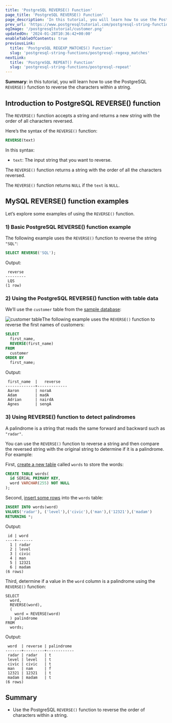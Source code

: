 ```yaml
---
title: 'PostgreSQL REVERSE() Function'
page_title: 'PostgreSQL REVERSE() Function'
page_description: 'In this tutorial, you will learn how to use the PostgreSQL REVERSE() function to reverse the characters within a string.'
prev_url: 'https://www.postgresqltutorial.com/postgresql-string-functions/postgresql-reverse/'
ogImage: '/postgresqltutorial/customer.png'
updatedOn: '2024-01-28T10:36:42+00:00'
enableTableOfContents: true
previousLink:
  title: 'PostgreSQL REGEXP_MATCHES() Function'
  slug: 'postgresql-string-functions/postgresql-regexp_matches'
nextLink:
  title: 'PostgreSQL REPEAT() Function'
  slug: 'postgresql-string-functions/postgresql-repeat'
---
```


**Summary**: in this tutorial, you will learn how to use the PostgreSQL `REVERSE()` function to reverse the characters within a string.

## Introduction to PostgreSQL REVERSE() function

The `REVERSE()` function accepts a string and returns a new string with the order of all characters reversed.

Here’s the syntax of the `REVERSE()` function:

```sql
REVERSE(text)
```

In this syntax:

- `text`: The input string that you want to reverse.

The `REVERSE()` function returns a string with the order of all the characters reversed.

The `REVERSE()` function returns `NULL` if the `text` is `NULL`.

## MySQL REVERSE() function examples

Let’s explore some examples of using the `REVERSE()` function.

### 1\) Basic PostgreSQL REVERSE() function example

The following example uses the `REVERSE()` function to reverse the string `"SQL"`:

```sql
SELECT REVERSE('SQL');
```

Output:

```text
 reverse
---------
 LQS
(1 row)
```

### 2\) Using the PostgreSQL REVERSE() function with table data

We’ll use the `customer` table from the [sample database](../postgresql-getting-started/postgresql-sample-database):

![customer table](/postgresqltutorial/customer.png)The following example uses the `REVERSE()` function to reverse the first names of customers:

```sql
SELECT
  first_name,
  REVERSE(first_name)
FROM
  customer
ORDER BY
  first_name;
```

Output:

```text
 first_name  |   reverse
-------------+-------------
 Aaron       | noraA
 Adam        | madA
 Adrian      | nairdA
 Agnes       | sengA
```

### 3\) Using REVERSE() function to detect palindromes

A palindrome is a string that reads the same forward and backward such as `"radar"`.

You can use the `REVERSE()` function to reverse a string and then compare the reversed string with the original string to determine if it is a palindrome. For example:

First, [create a new table](../postgresql-tutorial/postgresql-create-table) called `words` to store the words:

```sql
CREATE TABLE words(
  id SERIAL PRIMARY KEY,
  word VARCHAR(255) NOT NULL
);
```

Second, [insert some rows](../postgresql-tutorial/postgresql-insert-multiple-rows) into the `words` table:

```sql
INSERT INTO words(word)
VALUES('radar'), ('level'),('civic'),('man'),('12321'),('madam')
RETURNING *;
```

Output:

```text
 id | word
----+-------
  1 | radar
  2 | level
  3 | civic
  4 | man
  5 | 12321
  6 | madam
(6 rows)
```

Third, determine if a value in the `word` column is a palindrome using the `REVERSE()` function:

```
SELECT
  word,
  REVERSE(word),
  (
    word = REVERSE(word)
  ) palindrome
FROM
  words;
```

Output:

```text
 word  | reverse | palindrome
-------+---------+------------
 radar | radar   | t
 level | level   | t
 civic | civic   | t
 man   | nam     | f
 12321 | 12321   | t
 madam | madam   | t
(6 rows)
```

## Summary

- Use the PostgreSQL `REVERSE()` function to reverse the order of characters within a string.
